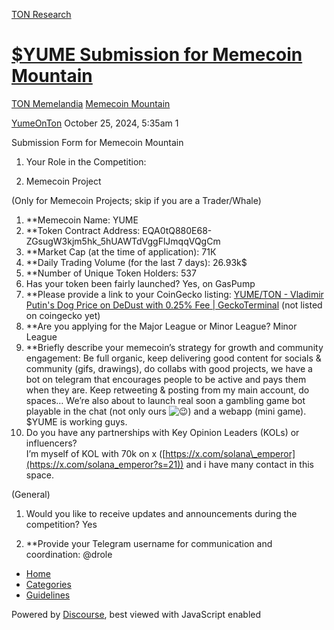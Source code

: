 [TON Research](/)

# [$YUME Submission for Memecoin Mountain](/t/yume-submission-for-memecoin-mountain/38803)

[TON Memelandia](/c/ton-memelandia/memecoin-mountain/86)  [Memecoin Mountain](/c/ton-memelandia/memecoin-mountain/86) 

    

[YumeOnTon](https://tonresear.ch/u/YumeOnTon)  October 25, 2024, 5:35am  1

Submission Form for Memecoin Mountain

1.  Your Role in the Competition:
    
2.  Memecoin Project
    

(Only for Memecoin Projects; skip if you are a Trader/Whale)

1.  \*\*Memecoin Name: YUME
2.  \*\*Token Contract Address: EQA0tQ880E68-ZGsugW3kjm5hk\_5hUAWTdVggFlJmqqVQgCm
3.  \*\*Market Cap (at the time of application): 71К
4.  \*\*Daily Trading Volume (for the last 7 days): 26.93k$
5.  \*\*Number of Unique Token Holders: 537
6.  Has your token been fairly launched? Yes, on GasPump
7.  \*\*Please provide a link to your CoinGecko listing: [YUME/TON - Vladimir Putin's Dog Price on DeDust with 0.25% Fee | GeckoTerminal](https://www.geckoterminal.com/ton/pools/EQAWIyEz23_IW40XTKeQylOTrGKTgg99476TH1g4hHlk-B79) (not listed on coingecko yet)
8.  \*\*Are you applying for the Major League or Minor League? Minor League
9.  \*\*Briefly describe your memecoin’s strategy for growth and community engagement: Be full organic, keep delivering good content for socials & community (gifs, drawings), do collabs with good projects, we have a bot on telegram that encourages people to be active and pays them when they are. Keep retweeting & posting from my main account, do spaces… We’re also about to launch real soon a gambling game bot playable in the chat (not only ours ![:wink:](https://tonresear.ch/images/emoji/twitter/wink.png?v=12 ":wink:")) and a webapp (mini game). $YUME is working guys.
10.  Do you have any partnerships with Key Opinion Leaders (KOLs) or influencers?  
    I’m myself of KOL with 70k on x ([https://x.com/solana\_emperor](https://x.com/solana_emperor?s=21)) and i have many contact in this space.

(General)

1.  Would you like to receive updates and announcements during the competition? Yes
    
2.  \*\*Provide your Telegram username for communication and coordination: @drole
    

 

*   [Home](/)
*   [Categories](/categories)
*   [Guidelines](/guidelines)

Powered by [Discourse](https://www.discourse.org), best viewed with JavaScript enabled